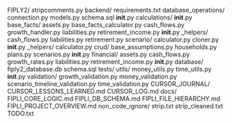 FIPLY2/
    stripcomments.py
backend/
    requirements.txt
    database_operations/
        connection.py
        models.py
        schema.sql
        __init__.py
        calculations/
            __init__.py
            base_facts/
                assets.py
                base_facts_calculator.py
                cash_flows.py
                growth_handler.py
                liabilities.py
                retirement_income.py
                __init__.py
                _helpers/
                    cash_flows.py
                    liabilities.py
                    retirement.py
            scenario/
                calculator.py
                cloner.py
                __init__.py
                _helpers/
                    calculator.py
        crud/
            base_assumptions.py
            households.py
            plans.py
            scenarios.py
            __init__.py
            financial/
                assets.py
                cash_flows.py
                growth_rates.py
                liabilities.py
                retirement_income.py
                __init__.py
        database/
            fiply2_database.db
            schema.sql
        tests/
        utils/
            money_utils.py
            time_utils.py
            __init__.py
        validation/
            growth_validation.py
            money_validation.py
            scenario_timeline_validation.py
            time_validation.py
CURSOR_JOURNAL/
    CURSOR_LESSONS_LEARNED.md
    CURSOR_LOG.md
docs/
    FIPLI_CORE_LOGIC.md
    FIPLI_DB_SCHEMA.md
    FIPLI_FILE_HIERARCHY.md
    FIPLI_PROJECT_OVERVIEW.md
non_code_ignore/
    strip.txt
    strip_cleaned.txt
    TODO.txt
